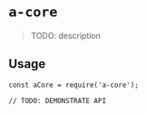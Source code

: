 # `a-core`

> TODO: description

## Usage

```
const aCore = require('a-core');

// TODO: DEMONSTRATE API
```
